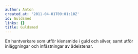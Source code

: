 ```yaml
---
author: Anton
created_at: '2011-04-01T09:01:10Z'
id: Guldsmed
links: {}
title: Guldsmed
---
```


En hantverkare som utför klensmide i guld och silver, samt utför inläggningar och infästningar av
ädelstenar.
